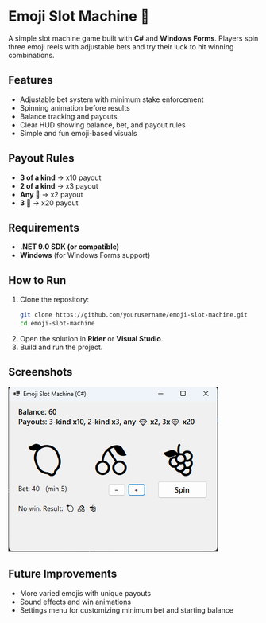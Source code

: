 # Emoji Slot Machine 🎰

A simple slot machine game built with **C#** and **Windows Forms**. Players spin three emoji reels with adjustable bets and try their luck to hit winning combinations.

## Features
- Adjustable bet system with minimum stake enforcement  
- Spinning animation before results  
- Balance tracking and payouts  
- Clear HUD showing balance, bet, and payout rules  
- Simple and fun emoji-based visuals  

## Payout Rules
- **3 of a kind** → x10 payout  
- **2 of a kind** → x3 payout  
- **Any 💎** → x2 payout  
- **3 💎** → x20 payout  

## Requirements
- **.NET 9.0 SDK (or compatible)**  
- **Windows** (for Windows Forms support)  

## How to Run
1. Clone the repository:  
   ```bash
   git clone https://github.com/yourusername/emoji-slot-machine.git
   cd emoji-slot-machine
   ```  
2. Open the solution in **Rider** or **Visual Studio**.  
3. Build and run the project.  

## Screenshots
![Slot Machine UI](screenshots/slots.png)

## Future Improvements
- More varied emojis with unique payouts  
- Sound effects and win animations  
- Settings menu for customizing minimum bet and starting balance  
